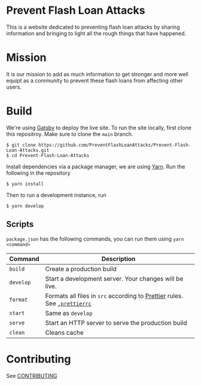 # Prevent Flash Loan Attacks

This is a website dedicated to preventing flash loan attacks by sharing information and bringing to light all the rough things that have happened.

# Mission

It is our mission to add as much information to get stronger and more well equipt as a community to prevent these flash loans from affecting other users.

# Build

We're using [Gatsby](https://gatsbyjs.com) to deploy the live site. To run the site locally, first clone this repositroy. Make sure to clone the `main` branch.

```
$ git clone https://github.com/PreventFlashLoanAttacks/Prevent-Flash-Loan-Attacks.git
$ cd Prevent-Flash-Loan-Attacks
```

Install dependencies via a package manager, we are using [Yarn](https://yarnpkg.com). Run the following in the repository

```
$ yarn install
```

Then to run a development instance, run

```
$ yarn develop
```

## Scripts

`package.json` has the following commands, you can run them using `yarn <command>`

| Command   | Description                                                                                                      |
| --------- | ---------------------------------------------------------------------------------------------------------------- |
| `build`   | Create a production build                                                                                        |
| `develop` | Start a development server. Your changes will be live.                                                           |
| `format`  | Formats all files in `src` according to [Prettier](https://prettier.io/) rules. See [`.prettierrc`](.prettierrc) |
| `start`   | Same as `develop`                                                                                                |
| `serve`   | Start an HTTP server to serve the production build                                                               |
| `clean`   | Cleans cache                                                                                                     |

# Contributing

See [CONTRIBUTING](CONTRIBUTING.md)

